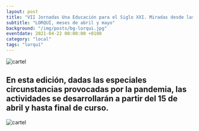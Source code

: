 ```yaml
---
layout: post
title: "VII Jornadas Una Educación para el Siglo XXI. Miradas desde las Ciencias y las Artes"
subtitle: "LORQUÍ, meses de abril y mayo"
background: "/img/posts/bg-lorqui.jpg"
eventdate: 2021-04-22 00:00:00 +0100
category: "local"
tags: "lorquí"
---
```


![cartel](/img/posts/proglorqui.jpg)  

## En esta edición, dadas las especiales circunstancias provocadas por la pandemia, las actividades se desarrollarán a partir del 15 de abril y hasta final de curso.  
![cartel](/img/posts/1campañapub.png)  
